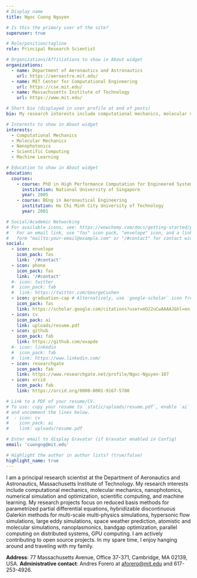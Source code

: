 ```yaml
---
# Display name
title: Ngoc Cuong Nguyen

# Is this the primary user of the site?
superuser: true

# Role/position/tagline
role: Principal Research Scientist

# Organizations/Affiliations to show in About widget
organizations:
  - name: Department of Aeronautics and Astronautics
    url: https://aeroastro.mit.edu/
  - name: MIT Center for Computational Engineering
    url: https://cse.mit.edu/
  - name: Massachusetts Institute of Technology
    url: https://www.mit.edu/

# Short bio (displayed in user profile at end of posts)
bio: My research interests include computational mechanics, molecular mechanics, scientific computing, and machine learning.

# Interests to show in About widget
interests:  
  - Computational Mechanics
  - Molecular Mechanics
  - Nanophotonics
  - Scientific Computing
  - Machine Learning

# Education to show in About widget
education:
  courses:
    - course: PhD in High Performance Computation for Engineered Systems 
      institution: National University of Singapore      
      year: 2005
    - course: BEng in Aeronautical Engineering
      institution: Ho Chi Minh City University of Technology
      year: 2001

# Social/Academic Networking
# For available icons, see: https://wowchemy.com/docs/getting-started/page-builder/#icons
#   For an email link, use "fas" icon pack, "envelope" icon, and a link in the
#   form "mailto:your-email@example.com" or "/#contact" for contact widget.
social:
  - icon: envelope
    icon_pack: fas
    link: '/#contact'
  - icon: phone
    icon_pack: fas
    link: '/#contact'
  #- icon: twitter
  #  icon_pack: fab
  #  link: https://twitter.com/GeorgeCushen
  - icon: graduation-cap # Alternatively, use `google-scholar` icon from `ai` icon pack
    icon_pack: fas
    link: https://scholar.google.com/citations?user=mO22uCwAAAAJ&hl=en
  - icon: cv
    icon_pack: ai
    link: uploads/resume.pdf
  - icon: github
    icon_pack: fab
    link: https://github.com/exapde
  #- icon: linkedin
  #  icon_pack: fab
  #  link: https://www.linkedin.com/
  - icon: researchgate
    icon_pack: fab
    link: https://www.researchgate.net/profile/Ngoc-Nguyen-107
  - icon: orcid
    icon_pack: fab
    link: https://orcid.org/0000-0001-9167-5780

# Link to a PDF of your resume/CV.
# To use: copy your resume to `static/uploads/resume.pdf`, enable `ai` icons in `params.toml`,
# and uncomment the lines below.
#  - icon: cv
#    icon_pack: ai
#    link: uploads/resume.pdf

# Enter email to display Gravatar (if Gravatar enabled in Config)
email: 'cuongng@mit.edu'

# Highlight the author in author lists? (true/false)
highlight_name: true
---
```


I am a principal research scientist at the Department of Aeronautics and Astronautics, Massachusetts Institute of Technology. My research interests include computational mechanics, molecular mechanics, nanophotonics, numerical simulation and optimization, scientific computing, and machine learning. My research projects focus on reduced basis methods for parametrized partial differential equations, hybridizable discontinuous Galerkin methods for multi-scale multi-physics simulations, hypersonic flow simulations, large eddy simulations, space weather prediction, atomistic and molecular simulations, nanoplasmonics, bandgap optimization, parallel computing on distributed systems, GPU computing.  I am actively contributing to open source projects. In my spare time, I enjoy hanging around and traveling with my family.  

<strong>Address</strong>: 77 Massachusetts Avenue, Office 37-371, Cambridge, MA 02139, USA.
<strong>Administrative contact</strong>: Andres Forero at aforero@mit.edu and 617-253-4926.
